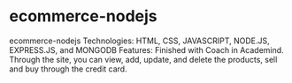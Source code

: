 # ecommerce-nodejs
ecommerce-nodejs
Technologies: HTML, CSS, JAVASCRIPT, NODE.JS, EXPRESS.JS, and MONGODB
Features: Finished with Coach in Academind. Through the site, you can view, add, update, and delete 
the products, sell and buy through the credit card.
